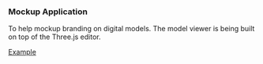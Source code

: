 ### Mockup Application

To help mockup branding on digital models. The model viewer is being built on top of the Three.js editor.

[Example](http://aaronbotrod.github.io/mockup/editor/)
